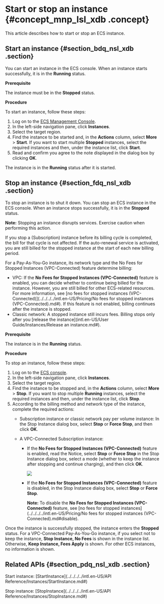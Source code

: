 # Start or stop an instance {#concept_mnp_lsl_xdb .concept}

This article describes how to start or stop an ECS instance.

## Start an instance {#section_bdq_nsl_xdb .section}

You can start an instance in the ECS console. When an instance starts successfully, it is in the **Running** status.

**Prerequisite**

The instance must be in the **Stopped** status.

**Procedure**

To start an instance, follow these steps:

1.  Log on to the [ECS Management Console](https://ecs.console.aliyun.com/?spm=a2c4g.11186623.2.9.FNEORG#/home).
2.  In the left-side navigation pane, click **Instances**.
3.  Select the target region.
4.  Find the instance to be started and, in the **Actions** column, select **More** \> **Start**. If you want to start multiple **Stopped** instances, select the required instances and then, under the instance list, click **Start**.
5.  Read and confirm you agree to the note displayed in the dialog box by clicking **OK**.

The instance is in the **Running** status after it is started.

## Stop an instance {#section_fdq_nsl_xdb .section}

To stop an instance is to shut it down. You can stop an ECS instance in the ECS console. When an instance stops successfully, it is in the **Stopped** status.

**Note:** Stopping an instance disrupts services. Exercise caution when performing this action.

If you stop a \(Subscription\) instance before its billing cycle is completed, the bill for that cycle is not affected. If the auto-renewal service is activated, you are still billed for the stopped instance at the start of each new billing period.

For a Pay-As-You-Go instance, its network type and the No Fees for Stopped Instances \(VPC-Connected\) feature determine billing:

-   VPC: If the **No Fees for Stopped Instances \(VPC-Connected\)** feature is enabled, you can decide whether to continue being billed for the instance. However, you are still billed for other ECS-related resources. For more information, see [no fees for stopped instances \(VPC-Connected\)](../../../../intl.en-US/Pricing/No fees for stopped instances (VPC-Connected).md#). If this feature is not enabled, billing continues after the instance is stopped.
-   Classic network: A stopped instance still incurs fees. Billing stops only after you [release the instance](intl.en-US/User Guide/Instances/Release an instance.md#).

**Prerequisite**

The instance is in the **Running** status.

**Procedure**

To stop an instance, follow these steps:

1.  Log on to the [ECS console](https://ecs.console.aliyun.com/?spm=a2c4g.11186623.2.9.FNEORG#/home).
2.  In the left-side navigation pane, click **Instances**.
3.  Select the target region.
4.  Find the instance to be stopped and, in the **Actions** column, select **More** \> **Stop**. If you want to stop multiple **Running** instances, select the required instances and then, under the instance list, click **Stop**.
5.  According to the billing method and network type of the instance, complete the required actions:
    -   Subscription instance or classic network pay per volume instance: In the Stop Instance dialog box, select **Stop** or **Force Stop**, and then click **OK**.
    -   A VPC-Connected Subscription instance:

        -   If the **No Fees for Stopped Instances \(VPC-Connected\)** feature is enabled, read the Notice, select **Stop** or **Force Stop** in the Stop Instance dialog box, select a mode \(whether to keep the instance after stopping and continue charging\), and then click **OK**.

            ![](http://static-aliyun-doc.oss-cn-hangzhou.aliyuncs.com/assets/img/9648/15391767455448_en-US.png)

        -   If the **No Fees for Stopped Instances \(VPC-Connected\)** feature is disabled, in the Stop Instance dialog box, select **Stop** or **Force Stop**.

            **Note:** To disable the **No Fees for Stopped Instances \(VPC-Connected\)** feature, see [no fees for stopped instances](../../../../intl.en-US/Pricing/No fees for stopped instances (VPC-Connected).md#disable).


Once the instance is successfully stopped, the instance enters the **Stopped** status. For a VPC-Connected Pay-As-You-Go instance, if you select not to keep the instance, **Stop Instance, No Fees** is shown in the instance list. Otherwise, **Keep Instance, Fees Apply** is shown. For other ECS instances, no information is shown.

## Related APIs {#section_pdq_nsl_xdb .section}

Start instance: [StartInstance](../../../../intl.en-US/API Reference/Instances/StartInstance.md#)

Stop instance: [StopInstance](../../../../intl.en-US/API Reference/Instances/StopInstance.md#)

